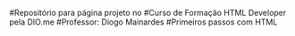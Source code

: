 #Repositório para página projeto no
#Curso de Formação HTML Developer pela DIO.me
#Professor: Diogo Mainardes
#Primeiros passos com HTML
